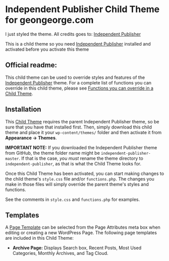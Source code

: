 Independent Publisher Child Theme for geongeorge.com
===========================

I just styled the theme. All credits goes to: [Independent Publisher](http://independentpublisher.me)

This is a child theme so you need [Independent Publisher](http://independentpublisher.me) installed and activated before you activate this theme

## Official readme:

This child theme can be used to override styles and features of the [Independent Publisher](http://independentpublisher.me) theme. For a complete list of functions you can override in this child theme, please see [Functions you can override in a Child Theme](https://github.com/raamdev/independent-publisher#functions-you-can-override-in-a-child-theme).

## Installation

This [Child Theme](http://codex.wordpress.org/Child_Themes) requires the parent Independent Publisher theme, so be sure that you have that installed first. Then, simply download this child theme and place it your `wp-content/themes/` folder and then activate it from **Appearance → Themes**.

**IMPORTANT NOTE:** If you downloaded the Independent Publisher theme from GitHub, the theme folder name might be `independent-publisher-master`. If that is the case, _you must_ rename the theme directory to `independent-publisher`, as that is what the Child Theme looks for.

Once this Child Theme has been activated, you can start making changes to the child theme's `style.css` file and/or `functions.php`. The changes you make in those files will simply override the parent theme's styles and functions.

See the comments in `style.css` and `functions.php` for examples.

## Templates

A [Page Template](http://codex.wordpress.org/Page_Templates#Custom_Page_Template) can be selected from the Page Attributes meta box when editing or creating a new WordPress Page. The following page templates are included in this Child Theme:

 * **Archive Page:** Displays Search box, Recent Posts, Most Used Categories, Monthly Archives, and Tag Cloud.